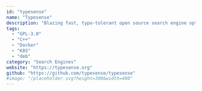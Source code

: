 ```yaml
---
id: "typesense"
name: "Typesense"
description: "Blazing fast, typo-tolerant open source search engine optimized for developer happiness and ease of use."
tags:
  - "GPL-3.0"
  - "C++"
  - "Docker"
  - "K8S"
  - "deb"
category: "Search Engines"
website: "https://typesense.org"
github: "https://github.com/typesense/typesense"
#image: "/placeholder.svg?height=300&width=400"
---
```


